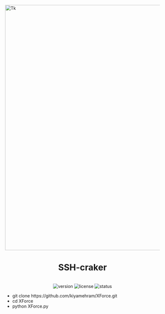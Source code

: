 <p align="center">

  <img src="https://media.istockphoto.com/id/493559700/photo/pray.jpg?s=612x612&w=0&k=20&c=4gtmv5fDs8jIr6uosQAUG21F0xRDbSux0GGQtxrHGcI=" alt="Tk" align="center" width="800"></p>

<h1 align="center"> SSH-craker</h1>
<p align="center">
  <br>
  <img src="https://img.shields.io/badge/version-3.0.0-red" alt="version">
  <img src="https://img.shields.io/badge/license-MIT-green" alt="license">
  <img src="https://img.shields.io/badge/status-active-brightgreen" alt="status">
</p>
<ul>
<li>git clone https://github.com/kiyamehram/XForce.git</li>
<li>cd XForce</li>
<li>python XForce.py </li>
</ul>
